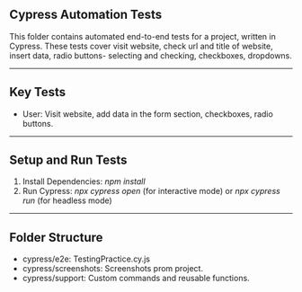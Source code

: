 ## Cypress Automation Tests

This folder contains automated end-to-end tests for a project, written in Cypress. These tests cover visit website, check url and title of website, insert data, radio buttons- selecting and checking, checkboxes, dropdowns.

------------------------------------------------------------------------------------------------------------------------------------------------------------------------------------------------
## Key Tests

* User: Visit website, add data in the form section, checkboxes, radio buttons.
  
--------------------------------------------------------------------------------------------------------
## Setup and Run Tests
1. Install Dependencies: *npm install*
2. Run Cypress: *npx cypress open* (for interactive mode) or *npx cypress run* (for headless mode)
   
--------------------------------------------------------------------------------------------------------

## Folder Structure
* cypress/e2e: TestingPractice.cy.js
* cypress/screenshots: Screenshots prom project.
* cypress/support: Custom commands and reusable functions.

